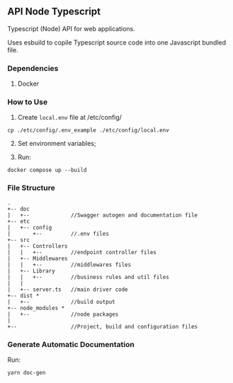 ## API Node Typescript

Typescript (Node) API for web applications.

Uses esbuild to copile Typescript source code into one Javascript bundled file.

### Dependencies
1. Docker 

### How to Use

1. Create ```local.env``` file at /etc/config/
```
cp ./etc/config/.env_example ./etc/config/local.env 
```

2. Set environment variables;

3. Run:
```
docker compose up --build 
```

### File Structure

```
.
+-- doc
|   +--             //Swagger autogen and documentation file
+-- etc
|   +-- config
|       +--         //.env files
+-- src
|   +-- Controllers
|   |   +--         //endpoint controller files    
|   +-- Middlewares
|   |   +--         //middlewares files
|   +-- Library
|   |   +--         //business rules and util files
|   |
|   +-- server.ts   //main driver code
+-- dist *
|   +--             //build output
+-- node_modules *
|   +--             //node packages
|
+--                 //Project, build and configuration files
```

### Generate Automatic Documentation

Run:
```
yarn doc-gen
```